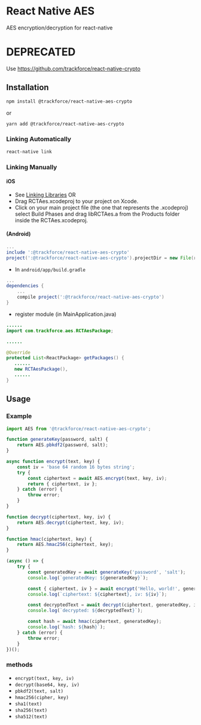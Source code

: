 # React Native AES

AES encryption/decryption for react-native

# DEPRECATED

Use https://github.com/trackforce/react-native-crypto

## Installation
```sh
npm install @trackforce/react-native-aes-crypto
```
or
```sh
yarn add @trackforce/react-native-aes-crypto
```
### Linking Automatically
```sh
react-native link
```
### Linking Manually

#### iOS
* See [Linking Libraries](http://facebook.github.io/react-native/docs/linking-libraries-ios.html)
OR
* Drag RCTAes.xcodeproj to your project on Xcode.
* Click on your main project file (the one that represents the .xcodeproj) select Build Phases and drag libRCTAes.a from the Products folder inside the RCTAes.xcodeproj.

#### (Android)

```gradle
...
include ':@trackforce/react-native-aes-crypto'
project(':@trackforce/react-native-aes-crypto').projectDir = new File(rootProject.projectDir, '../node_modules/@trackforce/react-native-aes-crypto/android')
```

* In `android/app/build.gradle`

```gradle
...
dependencies {
    ...
    compile project(':@trackforce/react-native-aes-crypto')
}
```

* register module (in MainApplication.java)

```java
......
import com.trackforce.aes.RCTAesPackage;

......

@Override
protected List<ReactPackage> getPackages() {
   ......
   new RCTAesPackage(),
   ......
}
```

## Usage

### Example

```js
import AES from '@trackforce/react-native-aes-crypto';

function generateKey(password, salt) {
    return AES.pbkdf2(password, salt);
}

async function encrypt(text, key) {
    const iv = 'base 64 random 16 bytes string';
    try {
        const ciphertext = await AES.encrypt(text, key, iv);
        return { ciphertext, iv };
    } catch (error) {
        throw error;
    }
}

function decrypt(ciphertext, key, iv) {
    return AES.decrypt(ciphertext, key, iv);
}

function hmac(ciphertext, key) {
    return AES.hmac256(ciphertext, key);
}

(async () => {
    try {
        const generatedKey = await generateKey('password', 'salt');
        console.log(`generatedKey: ${generatedKey}`);

        const { ciphertext, iv } = await encrypt('Hello, world!', generatedKey);
        console.log(`ciphertext: ${ciphertext}, iv: ${iv}`);

        const decryptedText = await decrypt(ciphertext, generatedKey, iv);
        console.log(`decrypted: ${decryptedText}`);

        const hash = await hmac(ciphertext, generatedKey);
        console.log(`hash: ${hash}`);
    } catch (error) {
        throw error;
    }
})();
```

### methods

- `encrypt(text, key, iv)`
- `decrypt(base64, key, iv)`
- `pbkdf2(text, salt)`
- `hmac256(cipher, key)`
- `sha1(text)`
- `sha256(text)`
- `sha512(text)`
